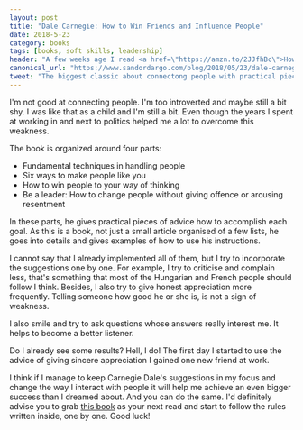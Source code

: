 ```yaml
---
layout: post
title: "Dale Carnegie: How to Win Friends and Influence People"
date: 2018-5-23
category: books
tags: [books, soft skills, leadership]
header: "A few weeks age I read <a href=\"https://amzn.to/2JJfhBc\">How to Win Friends and Influence People</a> from <a href=\"https://en.wikipedia.org/wiki/Dale_Carnegie\">Dale Carneige</a>. It's a real perennial seller. It was first published in 1936 and it still flourishes and there is a good chance that I will just like Shakespeare. In fact, I had recommendations to read it so much, that it became inevitable..."
canonical_url: "https://www.sandordargo.com/blog/2018/05/23/dale-carnegie-win-friends"
tweet: "The biggest classic about connectong people with practical pieces of advice!"
---
```

I'm not good at connecting people. I'm too introverted and maybe still a bit shy. I was like that as a child and I'm still a bit. Even though the years I spent at working in and next to politics helped me a lot to overcome this weakness.

The book is organized around four parts:

* Fundamental techniques in handling people
* Six ways to make people like you
* How to win people to your way of thinking
* Be a leader: How to change people without giving offence or arousing resentment

In these parts, he gives practical pieces of advice how to accomplish each goal. As this is a book, not just a small article organised of a few lists, he goes into details and gives examples of how to use his instructions.

I cannot say that I already implemented all of them, but I try to incorporate the suggestions one by one. For example, I try to criticise and complain less, that's something that most of the Hungarian and French people should follow I think. Besides, I also try to give honest appreciation more frequently. Telling someone how good he or she is, is not a sign of weakness.

I also smile and try to ask questions whose answers really interest me. It helps to become a better listener. 

Do I already see some results? Hell, I do! The first day I started to use the advice of giving sincere appreciation I gained one new friend at work. 

I think if I manage to keep Carnegie Dale's suggestions in my focus and change the way I interact with people it will help me achieve an even bigger success than I dreamed about. And you can do the same. I'd definitely advise you to grab [this book](https://amzn.to/2JJfhBc) as your next read and start to follow the rules written inside, one by one. Good luck!